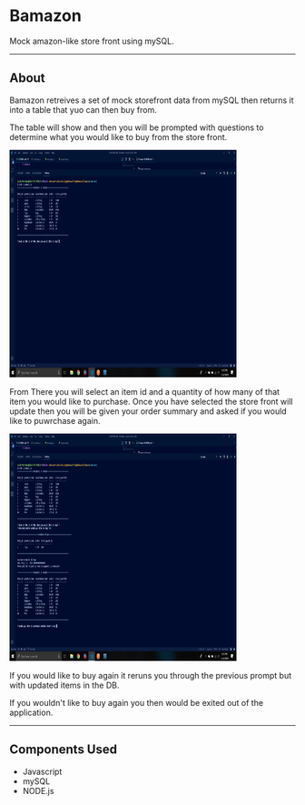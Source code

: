 # Bamazon

Mock amazon-like store front using mySQL.

---

## About

Bamazon retreives a set of mock storefront data from mySQL then returns it into a table that yuo can then buy from.

The table will show and then you will be prompted with questions to determine what you would like to buy from the store front.

<img src='images\Screenshot (19).png' height='400px' width='400px'>

From There you will select an item id and a quantity of how many of that item you would like to purchase.
Once you have selected the store front will update then you will be given your order summary and asked if you would like to puwrchase again.

<img src='images/Screenshot (20).png' height='400px' width='400px'>

If you would like to buy again it reruns you through the previous prompt but with updated items in the DB.

If you wouldn't like to buy again you then would be exited out of the application.

---

## Components Used

* Javascript
* mySQL
* NODE.js
